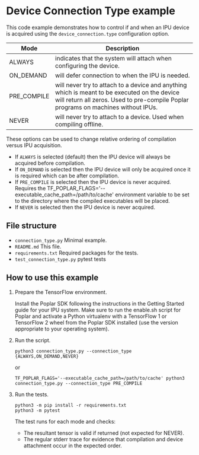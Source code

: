 # Device Connection Type example

This code example demonstrates how to control if and when an IPU device is acquired using the `device_connection.type` configuration option.

|Mode          |Description                                                          |
|--------------|---------------------------------------------------------------------|
|ALWAYS        | indicates that the system will attach when configuring the device.  |
|ON_DEMAND     | will defer connection to when the IPU is needed.                    |
|PRE_COMPILE   | will never try to attach to a device and anything which is meant to be executed on the device will return all zeros. Used to pre-compile Poplar programs on machines without IPUs.      |
|NEVER         | will never try to attach to a device. Used when compiling offline.  |

These options can be used to change relative ordering of compilation versus IPU acquisition.
* If `ALWAYS` is selected (default) then the IPU device will always be acquired before compilation.
* If `ON_DEMAND` is selected then the IPU device will only be acquired once it is required which can be after compilation.
* If `PRE_COMPILE` is selected then the IPU device is never acquired. Requires the
  TF_POPLAR_FLAGS='--executable_cache_path=/path/to/cache' environment variable to be set to the directory
  where the compiled executables will be placed.
* If `NEVER` is selected then the IPU device is never acquired.


## File structure

* `connection_type.py` Minimal example.
* `README.md` This file.
* `requirements.txt` Required packages for the tests.
* `test_connection_type.py` pytest tests

## How to use this example

1) Prepare the TensorFlow environment.

   Install the Poplar SDK following the instructions in the Getting Started guide for your IPU system.
   Make sure to run the enable.sh script for Poplar and activate a Python virtualenv with a TensorFlow 1
   or TensorFlow 2 wheel from the Poplar SDK installed (use the version appropriate to your operating system).

2) Run the script.

   ```
   python3 connection_type.py --connection_type {ALWAYS,ON_DEMAND,NEVER}
   ```

   or

   ```
   TF_POPLAR_FLAGS='--executable_cache_path=/path/to/cache' python3 connection_type.py --connection_type PRE_COMPILE
   ```

3) Run the tests.

   ```
   python3 -m pip install -r requirements.txt
   python3 -m pytest
   ```

   The test runs for each mode and checks:
    * The resultant tensor is valid if returned (not expected for NEVER).
    * The regular stderr trace for evidence that compilation and device attachment occur in the expected order.


